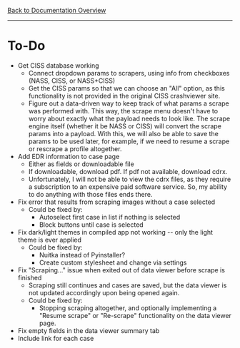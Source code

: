 [Back to Documentation Overview](README.md)

---

# To-Do

- Get CISS database working
    - Connect dropdown params to scrapers, using info from checkboxes (NASS, CISS, or NASS+CISS)
    - Get the CISS params so that we can choose an "All" option, as this functionality is not provided in the original CISS crashviewer site.
    - Figure out a data-driven way to keep track of what params a scrape was performed with. This way, the scrape menu doesn't have to worry about exactly what the payload needs to look like. The scrape engine itself (whether it be NASS or CISS) will convert the scrape params into a payload. With this, we will also be able to save the params to be used later, for example, if we need to resume a scrape or rescrape a profile altogether.
- Add EDR information to case page
    - Either as fields or downloadable file
    - If downloadable, download pdf. If pdf not available, download cdrx.
    - Unfortunately, I will not be able to view the cdrx files, as they require a subscription to an expensive paid software service. So, my ability to do anything with those files ends there.
- Fix error that results from scraping images without a case selected
    - Could be fixed by:
        - Autoselect first case in list if nothing is selected
        - Block buttons until case is selected
- Fix dark/light themes in compiled app not working -- only the light theme is ever applied
    - Could be fixed by:
        - Nuitka instead of Pyinstaller?
        - Create custom stylesheet and change via settings
- Fix "Scraping..." issue when exited out of data viewer before scrape is finished
    - Scraping still continues and cases are saved, but the data viewer is not updated accordingly upon being opened again.
    - Could be fixed by:
        - Stopping scraping altogether, and optionally implementing a "Resume scrape" or "Re-scrape" functionality on the data viewer page.
- Fix empty fields in the data viewer summary tab
- Include link for each case
